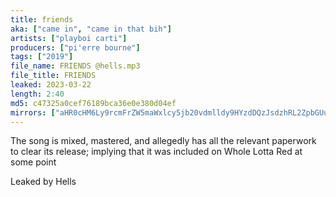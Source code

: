 ```yaml
---
title: friends
aka: ["came in", "came in that bih"]
artists: ["playboi carti"]
producers: ["pi'erre bourne"]
tags: ["2019"]
file_name: FRIENDS @hells.mp3
file_title: FRIENDS
leaked: 2023-03-22
length: 2:40
md5: c47325a0cef76189bca36e0e380d04ef
mirrors: ["aHR0cHM6Ly9rcmFrZW5maWxlcy5jb20vdmlldy9HYzdDQzJsdzhRL2ZpbGUuaHRtbA==", "aHR0cHM6Ly9kYnJlZS5vcmcvdi83NzVmMjg="]
---
```

The song is mixed, mastered, and allegedly has all the relevant paperwork to clear its release; implying that it was included on Whole Lotta Red at some point

Leaked by Hells
